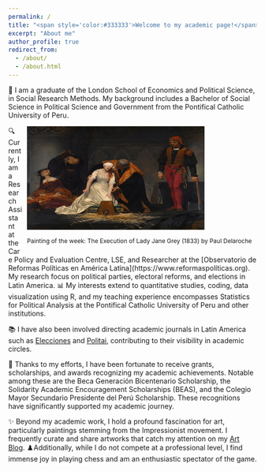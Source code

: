 ```yaml
---
permalink: /
title: "<span style='color:#333333'>Welcome to my academic page!</span>"
excerpt: "About me"
author_profile: true
redirect_from: 
  - /about/
  - /about.html
---
```


👋 I am a graduate of the London School of Economics and Political Science, in Social Research Methods. My background includes a Bachelor of Social Science in Political Science and Government from the Pontifical Catholic University of Peru.

<div style="float: right; margin: 0px 10px 0px 10px;">
    <img src="images/lady_jane.jpg" width="360" height="210">
    <p style="font-size: 12px; text-align: right;">Painting of the week: The Execution of Lady Jane Grey (1833) by Paul Delaroche</p>
</div>
🔍 Currently, I am a Research Assistant at the Care Policy and Evaluation Centre, LSE, and Researcher at the [Observatorio de Reformas Políticas en América Latina](https://www.reformaspolíticas.org). My research focus on political parties, electoral reforms, and elections in Latin America. 📊 My interests extend to quantitative studies, coding, data visualization using R, and my teaching experience encompasses Statistics for Political Analysis at the Pontifical Catholic University of Peru and other institutions.

📚 I have also been involved directing academic journals in Latin America such as [Elecciones](https://revistas.onpe.gob.pe/index.php/elecciones) and [Politai](https://revistas.pucp.edu.pe/index.php/politai), contributing to their visibility in academic circles.

🏅 Thanks to my efforts, I have been fortunate to receive grants, scholarships, and awards recognizing my academic achievements. Notable among these are the Beca Generación Bicentenario Scholarship, the Solidarity Academic Encouragement Scholarships (BEAS), and the Colegio Mayor Secundario Presidente del Perú Scholarship. These recognitions have significantly supported my academic journey.

✨ Beyond my academic work, I hold a profound fascination for art, particularly paintings stemming from the Impressionist movement. I frequently curate and share artworks that catch my attention on my [Art Blog](https://artchronicles.tumblr.com/). ♟️Additionally, while I do not compete at a professional level, I find immense joy in playing chess and am an enthusiastic spectator of the game.
